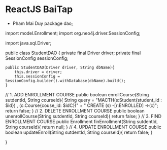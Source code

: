 # ReactJS BaiTap
- Pham Mai Duy
package dao;

import model.Enrollment;
import org.neo4j.driver.SessionConfig;

import java.sql.Driver;

public class StudentDAO {
    private final Driver driver;
    private final SessionConfig sessionConfig;

    public StudentDAO(Driver driver, String dbName){
        this.driver = driver;
        this.sessionConfig = SessionConfig.builder().withDatabase(dbName).build();
    }
//    1. ADD ENROLLMENT COURSE
    public boolean enrollCourse(String sutdentId, String courseId){
        String query = "MACTH(s:Student{student_id : $id}) , (c:Course{couse_id: $idC})" +
                " CREATE (s) -[r:ENROLLED] ->(c)";
        return false;
    }
    //    2. DELETE ENROLLMENT COURSE
    public boolean unenrollCourse(String sutdentId, String courseId){
        return false;
    }
    //    3. FIND ENROLLMENT COURSE
    public Enrollment finEnrollment(String sutdentId, String courseId){
        return null;
    }
    //    4. UPDATE ENROLLMENT COURSE
    public boolean updateEnroll(String sutdentId, String courseId){
        return false;
    }

}
